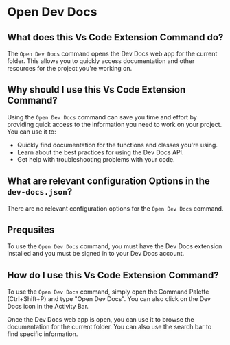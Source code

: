 
  
   # **Open Dev Docs**

## What does this Vs Code Extension Command do?

The `Open Dev Docs` command opens the Dev Docs web app for the current folder. This allows you to quickly access documentation and other resources for the project you're working on.

## Why should I use this Vs Code Extension Command?

Using the `Open Dev Docs` command can save you time and effort by providing quick access to the information you need to work on your project. You can use it to:

* Quickly find documentation for the functions and classes you're using.
* Learn about the best practices for using the Dev Docs API.
* Get help with troubleshooting problems with your code.

## What are relevant configuration Options in the `dev-docs.json`?

There are no relevant configuration options for the `Open Dev Docs` command.

## Prequsites

To use the `Open Dev Docs` command, you must have the Dev Docs extension installed and you must be signed in to your Dev Docs account.

## How do I use this Vs Code Extension Command?

To use the `Open Dev Docs` command, simply open the Command Palette (Ctrl+Shift+P) and type "Open Dev Docs". You can also click on the Dev Docs icon in the Activity Bar.

Once the Dev Docs web app is open, you can use it to browse the documentation for the current folder. You can also use the search bar to find specific information.
  
  